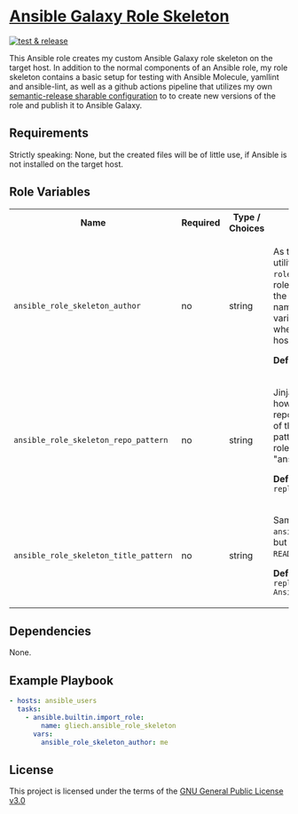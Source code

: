 # [Ansible Galaxy Role Skeleton][1]

[![test & release][2]][3]

This Ansible role creates my custom Ansible Galaxy role skeleton on the target
host. In addition to the normal components of an Ansible role, my role skeleton
contains a basic setup for testing with Ansible Molecule, yamllint and
ansible-lint, as well as a github actions pipeline that utilizes my own
[semantic-release sharable configuration][4] to to create new versions of the
role and publish it to Ansible Galaxy.

## Requirements

Strictly speaking: None, but the created files will be of little use, if Ansible
is not installed on the target host.

## Role Variables

<table>
<tr><th>Name</th><th>Required</th><th>Type / Choices</th><th>Description</th></tr>
<tr><td><code>ansible_role_skeleton_author</code></td>
<td>no</td>
<td>string</td>
<td>

As the Ansible Galaxy command line utility allows you to only template the
`role_name` when initializing a new role, this role allows you to customize the
name of the author (and role namespace), which appears in various places in an
ansible role, when we put the skeleton on the host.

**Default:** `"change_me"`
</td></tr>


<tr><td><code>ansible_role_skeleton_repo_pattern</code></td>
<td>no</td>
<td>string</td>
<td>

Jinja2 template string that describes how the name of the github repository is
derived from the name of the name of the role. The default pattern replaces
underscores in the role name with dashes and appends "ansible-role" to the
repository name

**Default:** `"{{ role_name | replace("_", "-") }}-ansible-role"`
</td></tr>


<tr><td><code>ansible_role_skeleton_title_pattern</code></td>
<td>no</td>
<td>string</td>
<td>

Same idea as the `ansible_role_skeleton_repo_pattern`, but for the title as it
appears in the `README.md`.

**Default:** `"{{ role_name | replace("_", " ") | title }} Ansible Role"`
</td></tr>
</table>

## Dependencies

None.

## Example Playbook

```yaml
- hosts: ansible_users
  tasks:
    - ansible.builtin.import_role:
        name: gliech.ansible_role_skeleton
      vars:
        ansible_role_skeleton_author: me
```

## License

This project is licensed under the terms of the [GNU General Public License v3.0](LICENSE)

[1]: https://galaxy.ansible.com/ui/standalone/roles/gliech/ansible_role_skeleton/
[2]: https://github.com/gliech/ansible-role-skeleton/actions/workflows/release.yml/badge.svg
[3]: https://github.com/gliech/ansible-role-skeleton/actions/workflows/release.yml
[4]: https://github.com/gliech/semantic-release-config-github-ansible-role
